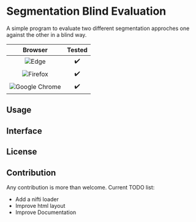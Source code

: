 # Segmentation Blind Evaluation

A simple program to evaluate two different segmentation approches one against the other in a blind way.


|**Browser** |**Tested** |
|:----------:|:---------:|
|![Edge](https://img.shields.io/badge/Edge-0078D7?style=plain&logo=Microsoft-edge&logoColor=white)| :heavy_check_mark: |
|![Firefox](https://img.shields.io/badge/Firefox-FF7139?style=plain&logo=Firefox-Browser&logoColor=white)| :heavy_check_mark: |
|![Google Chrome](https://img.shields.io/badge/Google%20Chrome-4285F4?style=plain&logo=GoogleChrome&logoColor=white)| :heavy_check_mark: |

## Usage



## Interface

## License


## Contribution

Any contribution is more than welcome. 
Current TODO list:

- Add a nifti loader
- Improve html layout
- Improve Documentation